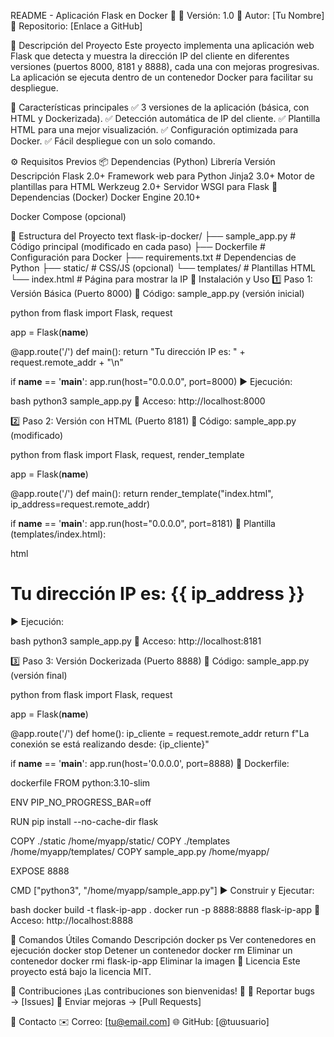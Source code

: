 README - Aplicación Flask en Docker 🐳
🔹 Versión: 1.0
🔹 Autor: [Tu Nombre]
🔹 Repositorio: [Enlace a GitHub]

📌 Descripción del Proyecto
Este proyecto implementa una aplicación web Flask que detecta y muestra la dirección IP del cliente en diferentes versiones (puertos 8000, 8181 y 8888), cada una con mejoras progresivas. La aplicación se ejecuta dentro de un contenedor Docker para facilitar su despliegue.

🚀 Características principales
✅ 3 versiones de la aplicación (básica, con HTML y Dockerizada).
✅ Detección automática de IP del cliente.
✅ Plantilla HTML para una mejor visualización.
✅ Configuración optimizada para Docker.
✅ Fácil despliegue con un solo comando.

⚙️ Requisitos Previos
📦 Dependencias (Python)
Librería	Versión	Descripción
Flask	2.0+	Framework web para Python
Jinja2	3.0+	Motor de plantillas para HTML
Werkzeug	2.0+	Servidor WSGI para Flask
🐋 Dependencias (Docker)
Docker Engine 20.10+

Docker Compose (opcional)

📂 Estructura del Proyecto
text
flask-ip-docker/
├── sample_app.py          # Código principal (modificado en cada paso)
├── Dockerfile             # Configuración para Docker
├── requirements.txt       # Dependencias de Python
├── static/                # CSS/JS (opcional)
└── templates/             # Plantillas HTML
    └── index.html         # Página para mostrar la IP
🚀 Instalación y Uso
1️⃣ Paso 1: Versión Básica (Puerto 8000)
📜 Código: sample_app.py (versión inicial)

python
from flask import Flask, request

app = Flask(__name__)

@app.route('/')
def main():
    return "Tu dirección IP es: " + request.remote_addr + "\n"

if __name__ == '__main__':
    app.run(host="0.0.0.0", port=8000)
▶️ Ejecución:

bash
python3 sample_app.py
🔹 Acceso: http://localhost:8000

2️⃣ Paso 2: Versión con HTML (Puerto 8181)
📜 Código: sample_app.py (modificado)

python
from flask import Flask, request, render_template

app = Flask(__name__)

@app.route('/')
def main():
    return render_template("index.html", ip_address=request.remote_addr)

if __name__ == '__main__':
    app.run(host="0.0.0.0", port=8181)
📄 Plantilla (templates/index.html):

html
<!DOCTYPE html>
<html>
<head>
    <title>Detector de IP</title>
</head>
<body>
    <h1>Tu dirección IP es: {{ ip_address }}</h1>
</body>
</html>
▶️ Ejecución:

bash
python3 sample_app.py
🔹 Acceso: http://localhost:8181

3️⃣ Paso 3: Versión Dockerizada (Puerto 8888)
📜 Código: sample_app.py (versión final)

python
from flask import Flask, request

app = Flask(__name__)

@app.route('/')
def home():
    ip_cliente = request.remote_addr
    return f"La conexión se está realizando desde: {ip_cliente}"

if __name__ == '__main__':
    app.run(host='0.0.0.0', port=8888)
🐋 Dockerfile:

dockerfile
FROM python:3.10-slim

ENV PIP_NO_PROGRESS_BAR=off

RUN pip install --no-cache-dir flask

COPY ./static /home/myapp/static/
COPY ./templates /home/myapp/templates/
COPY sample_app.py /home/myapp/

EXPOSE 8888

CMD ["python3", "/home/myapp/sample_app.py"]
▶️ Construir y Ejecutar:

bash
docker build -t flask-ip-app .
docker run -p 8888:8888 flask-ip-app
🔹 Acceso: http://localhost:8888

📌 Comandos Útiles
Comando	Descripción
docker ps	Ver contenedores en ejecución
docker stop <ID>	Detener un contenedor
docker rm <ID>	Eliminar un contenedor
docker rmi flask-ip-app	Eliminar la imagen
📜 Licencia
Este proyecto está bajo la licencia MIT.

📌 Contribuciones
¡Las contribuciones son bienvenidas! 🎉
🔹 Reportar bugs → [Issues]
🔹 Enviar mejoras → [Pull Requests]

📧 Contacto
✉️ Correo: [tu@email.com]
🌐 GitHub: [@tuusuario]
